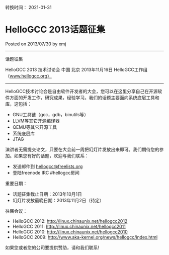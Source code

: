 转换时间： 2021-01-31

# HelloGCC 2013话题征集
Posted on 2013/07/30 by xmj

***************************************
话题征集

HelloGCC 2013 技术讨论会
中国 北京
2013年11月16日
HelloGCC工作组 （www.hellogcc.org）
***************************************

HelloGCC技术讨论会是自由软件开发者的大会，您可以在这里分享自己在开源软件方面的开发工作，研究成果，经验学习。我们的话题主要面向系统底层工具和库，这包括：
* GNU工具链（gcc，gdb，binutils等）
* LLVM等其它开源编译器
* QEMU等其它开源工具
* 系统底层库
* JTAG

演讲者无需提交论文，只要在大会前一周把幻灯片发放出来即可。我们期待您的参加。如果您有好的话题，欢迎与我们联系：
* 发送邮件到 hellogcc@freelists.org
* 登陆freenode IRC #hellogcc房间

重要日期：
* 话题征集截止日期：2013年10月1日
* 幻灯片发放最晚日期：2013年11月2日（待定）

往届会议：
* HelloGCC 2012: http://linux.chinaunix.net/hellogcc2012
* HelloGCC 2011: http://linux.chinaunix.net/hellogcc2011
* HelloGCC 2010: http://linux.chinaunix.net/hellogcc2010
* HelloGCC 2009: http://www.aka-kernel.org/news/hellogcc/index.html

如果您或者您的公司要提供赞助，请和我们联系!
